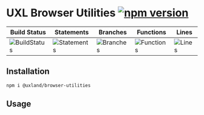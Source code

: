 # UXL Browser Utilities [![npm version](https://badge.fury.io/js/%40uxland%2Fbrowser-utilities.svg)](https://badge.fury.io/js/%40uxland%2Fbrowser-utilities)

| Build Status                                    | Statements                                    | Branches                                  | Functions                                   | Lines                               |
| ----------------------------------------------- | --------------------------------------------- | ----------------------------------------- | ------------------------------------------- | ----------------------------------- |
| ![BuildStatus](https://img.shields.io/badge/Build-Passing-brightgreen.svg "Building Status") | ![Statements](https://img.shields.io/badge/Coverage-24.42%25-red.svg "Make me better!") | ![Branches](https://img.shields.io/badge/Coverage-21.43%25-red.svg "Make me better!") | ![Functions](https://img.shields.io/badge/Coverage-0%25-red.svg "Make me better!") | ![Lines](https://img.shields.io/badge/Coverage-25.61%25-red.svg "Make me better!") |

## Installation

`npm i @uxland/browser-utilities`

## Usage
